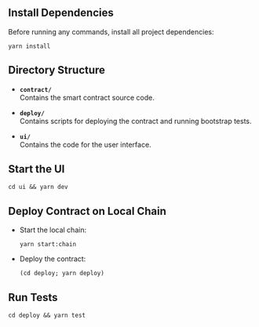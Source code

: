 ## Install Dependencies

Before running any commands, install all project dependencies:

```
yarn install
```

## Directory Structure

- **`contract/`**  
  Contains the smart contract source code.

- **`deploy/`**  
  Contains scripts for deploying the contract and running bootstrap tests.

- **`ui/`**  
  Contains the code for the user interface.

## Start the UI

```
cd ui && yarn dev
```

## Deploy Contract on Local Chain

- Start the local chain:

  ```
  yarn start:chain
  ```

- Deploy the contract:

  ```
  (cd deploy; yarn deploy)
  ```

## Run Tests

```
cd deploy && yarn test
```
